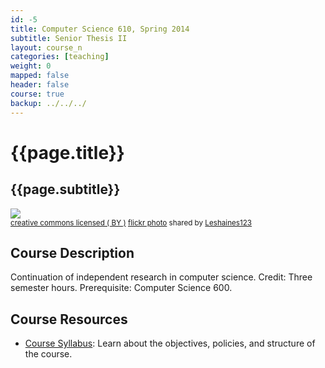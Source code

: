 ```yaml
---
id: -5
title: Computer Science 610, Spring 2014
subtitle: Senior Thesis II
layout: course_n
categories: [teaching]
weight: 0
mapped: false
header: false
course: true
backup: ../../../
---
```


# {{page.title}}

## {{page.subtitle}}

<a title="Windows Molde Norway abstract #dailyshoot" href="http://flickr.com/photos/leshaines123/7418437766"><img class="img-responsive-tight" src="http://farm8.static.flickr.com/7107/7418437766_dd9ca660eb_z.jpg" /></a><br /><small><a href="http://creativecommons.org/licenses/by/2.0/">creative commons licensed ( BY )</a> <a title="Windows Molde Norway abstract #dailyshoot" href="http://flickr.com/photos/leshaines123/7418437766">flickr photo</a> shared by <a href="http://flickr.com/people/leshaines123">Leshaines123</a></small>

## Course Description

Continuation of independent research in computer science. Credit: Three semester hours. Prerequisite: Computer Science 600.

## Course Resources

<ul class="fa-ul">

<li><i class="fa-li fa fa-arrow-right"></i><a href="{{site.baseurl}}teaching/cs610S2014/provide/syllabus/cs60001cs600-6102011syllabus-spring2014.pdf"
class="major">Course Syllabus</a>: Learn about the objectives, policies, and structure of the course.

</ul>

